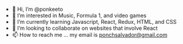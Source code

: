 - 👋 Hi, I’m @ponkeeto
- 👀 I’m interested in Music, Formula 1, and video games
- 🌱 I’m currently learning Javascript, React, Redux, HTML, and CSS
- 💞️ I’m looking to collaborate on websites that involve React
- 📫 How to reach me ... my email is ponchsalvador@gmail.com

<!---
ponkeeto/ponkeeto is a ✨ special ✨ repository because its `README.md` (this file) appears on your GitHub profile.
You can click the Preview link to take a look at your changes.
--->
